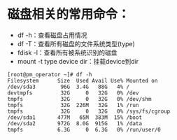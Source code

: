 # 磁盘相关的常用命令：
- df -h：查看磁盘占用情况
- df -T：查看所有磁盘的文件系统类型(type)
- fdisk -l：查看所有被系统识别的磁盘
- mount -t type device dir：挂载device到dir

```
[root@pm_operator ~]# df -h
Filesystem      Size  Used Avail Use% Mounted on
/dev/sda3        96G  3.4G   88G   4% /
devtmpfs         32G     0   32G   0% /dev
tmpfs            32G     0   32G   0% /dev/shm
tmpfs            32G  226M   32G   1% /run
tmpfs            32G     0   32G   0% /sys/fs/cgroup
/dev/sda1       477M   65M  383M  15% /boot
/dev/sda2       972G  8.0G  915G   1% /data
tmpfs           6.3G     0  6.3G   0% /run/user/0
```